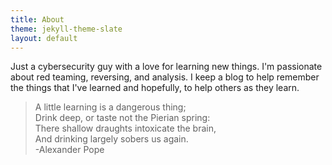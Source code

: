 ```yaml
---
title: About
theme: jekyll-theme-slate
layout: default
---
```


Just a cybersecurity guy with a love for learning new things. I'm passionate about red teaming, reversing, and analysis. I keep a blog to help remember the things that I've learned and hopefully, to help others as they learn.

> A little learning is a dangerous thing;  
> Drink deep, or taste not the Pierian spring:  
> There shallow draughts intoxicate the brain,  
> And drinking largely sobers us again.  
> -Alexander Pope
